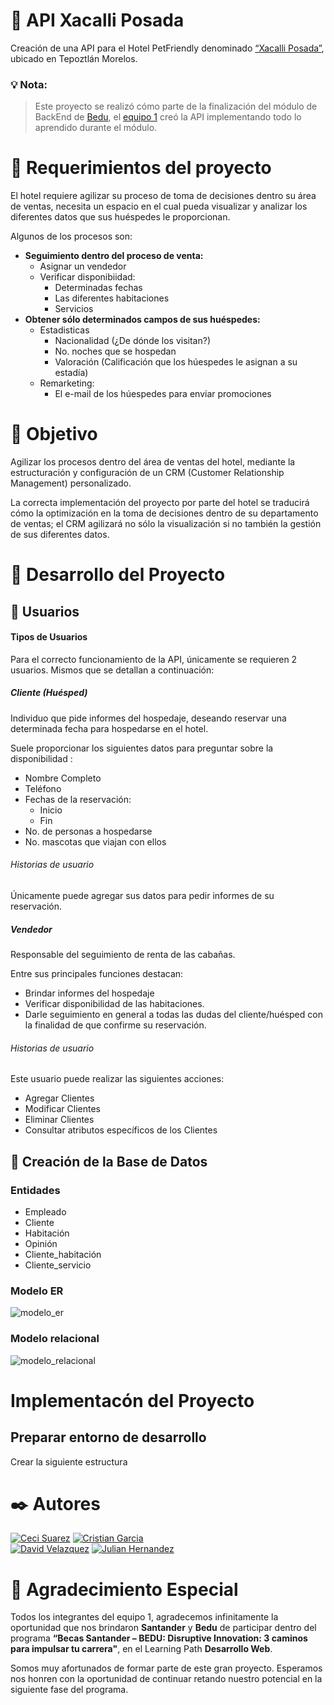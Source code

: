# 🏨  API Xacalli Posada

Creación de una API para el Hotel PetFriendly denominado [“Xacalli Posada”](https://www.facebook.com/XacalliEnTepoztlan), ubicado en Tepoztlán Morelos.

### 💡 Nota:

> Este proyecto se realizó cómo parte de la finalización del módulo de BackEnd de [Bedu](https://bedu.org/), el [equipo 1](#autores) creó la API implementando todo lo aprendido durante el módulo.


# 🚀 Requerimientos del proyecto

El hotel requiere agilizar su proceso de toma de decisiones dentro su área de ventas, necesita un espacio en el cual pueda visualizar y analizar los diferentes datos que sus huéspedes le proporcionan.

Algunos de los procesos son:
* **Seguimiento dentro del proceso de venta:** 
    * Asignar un vendedor
    * Verificar disponibiidad:
        * Determinadas fechas
        * Las diferentes habitaciones
        * Servicios
* **Obtener sólo determinados campos de sus huéspedes:**
    * Estadisticas
        * Nacionalidad (¿De dónde los visitan?)
        * No. noches que se hospedan
        * Valoración (Calificación que los húespedes le asignan a su estadía)
    * Remarketing:
        * El e-mail de los húespedes para enviar promociones

# 🎯 Objetivo

Agilizar los procesos dentro del área de ventas del hotel, mediante la estructuración y configuración de un CRM (Customer Relationship Management) personalizado.

La correcta implementación del proyecto por parte del hotel se traducirá cómo la optimización en la toma de decisiones dentro de su departamento de ventas; el CRM agilizará no sólo la visualización si no también la gestión de sus diferentes datos.

# 📖 Desarrollo del Proyecto

## 👱 Usuarios

#### Tipos de Usuarios 

Para el correcto funcionamiento de la API, únicamente se requieren 2 usuarios. Mismos que se detallan a continuación:

##### Cliente (Huésped)

Individuo que pide informes del hospedaje, deseando reservar una determinada fecha para hospedarse en el hotel.


Suele proporcionar los siguientes datos para preguntar sobre la disponibilidad :
* Nombre Completo
* Teléfono
* Fechas de la reservación:
    * Inicio
    * Fin
* No. de personas a hospedarse
* No. mascotas que viajan con ellos

###### Historias de usuario
Únicamente puede agregar sus datos para pedir informes de su reservación.

##### Vendedor
Responsable del seguimiento de renta de las cabañas.


Entre sus principales funciones destacan: 
* Brindar informes del hospedaje
* Verificar disponibilidad de las habitaciones.
* Darle seguimiento en general a todas las dudas del cliente/huésped con la finalidad de que
confirme su reservación.

###### Historias de usuario
Este usuario puede realizar las siguientes acciones:
* Agregar Clientes
* Modificar Clientes
* Eliminar Clientes
* Consultar atributos específicos de los Clientes

## 📝 Creación de la Base de Datos

### Entidades

* Empleado
* Cliente
* Habitación
* Opinión 
* Cliente_habitación
* Cliente_servicio

### Modelo ER
![modelo_er](./img/modelo_er.jpg)

### Modelo relacional
![modelo_relacional](./img/modelo_relacional.jpg)

# Implementacón del Proyecto
## Preparar entorno de desarrollo
Crear la siguiente estructura 

<a name="autores"></a>
# ✒️ Autores 

[![Ceci Suarez](./img/ceci_suarez.jpg)](https://github.com/CeciSuareZaldivar) [![Cristian Garcia](./img/cristian_garcia.jpg)](https://github.com/Adalk033)  
[![David Velazquez](./img/david_velazquez.jpg)](https://github.com/dvmoran1) [![Julian Hernandez](/img/julian_hernandez.jpg)](https://github.com/codeinit-code)


# 🎁  Agradecimiento Especial

Todos los integrantes del equipo 1, agradecemos infinitamente la oportunidad que nos brindaron **Santander** y **Bedu** de participar dentro del programa __“Becas Santander – BEDU: Disruptive Innovation: 3 caminos para impulsar tu carrera"__, en el Learning Path **Desarrollo Web**.

Somos muy afortunados de formar parte de este gran proyecto. 
Esperamos nos honren con la oportunidad de continuar retando nuestro potencial en la siguiente fase del programa.  
